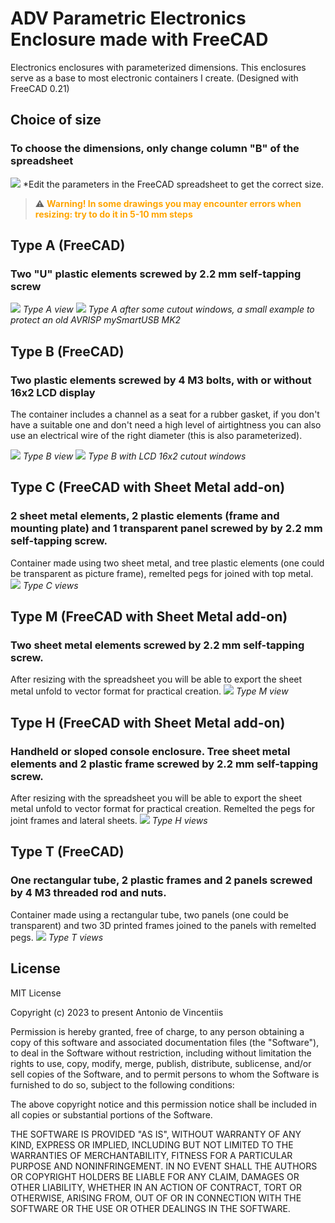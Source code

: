 # ADV Parametric Electronics Enclosure made with FreeCAD
Electronics enclosures with parameterized dimensions.
This enclosures serve as a base to most electronic containers I create.
(Designed with FreeCAD 0.21)

## Choice of size
### To choose the dimensions, only change column "B" of the spreadsheet
![](EditParam_screenshot1.png)
*Edit the parameters in the FreeCAD spreadsheet to get the correct size.

> :warning: **<span style="color:orange;">Warning! In some drawings you may encounter errors when resizing: try to do it in 5-10 mm steps</span>**

## Type A (FreeCAD)

### Two "U" plastic elements screwed by 2.2 mm self-tapping screw
![](TypeA_screenshot1.png)
*Type A view*
![](TypeA_screenshot2.png)
*Type A after some cutout windows, a small example to protect an old AVRISP mySmartUSB MK2*

## Type B (FreeCAD)

### Two plastic elements screwed by 4 M3 bolts, with or without 16x2 LCD display
The container includes a channel as a seat for a rubber gasket, if you don't have a suitable one and don't need a high level of airtightness you can also use an electrical wire of the right diameter (this is also parameterized).

![](TypeB_screenshot1.png)
*Type B view*
![](TypeB_screenshot2.png)
*Type B with LCD 16x2 cutout windows*

## Type C (FreeCAD with Sheet Metal add-on)

### 2 sheet metal elements, 2 plastic elements (frame and mounting plate) and 1 transparent panel screwed by by 2.2 mm self-tapping screw.
Container made using two sheet metal, and tree plastic elements (one could be transparent as picture frame), remelted pegs for joined with top metal.
![](TypeC_screenshot1.png)
*Type C views*

## Type M (FreeCAD with Sheet Metal add-on)

### Two sheet metal elements screwed by 2.2 mm self-tapping screw.
After resizing with the spreadsheet you will be able to export the sheet metal unfold to vector format for practical creation.
![](TypeM_screenshot1.png)
*Type M view*

## Type H (FreeCAD with Sheet Metal add-on)

### Handheld or sloped console enclosure. Tree sheet metal elements and 2 plastic frame screwed by 2.2 mm self-tapping screw.
After resizing with the spreadsheet you will be able to export the sheet metal unfold to vector format for practical creation.
Remelted the pegs for joint frames and lateral sheets.
![](TypeH_screenshot1.png)
*Type H views*

## Type T (FreeCAD)

### One rectangular tube, 2 plastic frames and 2 panels screwed by 4 M3 threaded rod and nuts.
Container made using a rectangular tube, two panels (one could be transparent) and two 3D printed frames joined to the panels with remelted pegs.
![](TypeT_screenshot1.png)
*Type T views*


## License

MIT License

Copyright (c) 2023 to present Antonio de Vincentiis

Permission is hereby granted, free of charge, to any person obtaining a copy
of this software and associated documentation files (the "Software"), to deal
in the Software without restriction, including without limitation the rights
to use, copy, modify, merge, publish, distribute, sublicense, and/or sell
copies of the Software, and to permit persons to whom the Software is
furnished to do so, subject to the following conditions:

The above copyright notice and this permission notice shall be included in all
copies or substantial portions of the Software.

THE SOFTWARE IS PROVIDED "AS IS", WITHOUT WARRANTY OF ANY KIND, EXPRESS OR
IMPLIED, INCLUDING BUT NOT LIMITED TO THE WARRANTIES OF MERCHANTABILITY,
FITNESS FOR A PARTICULAR PURPOSE AND NONINFRINGEMENT. IN NO EVENT SHALL THE
AUTHORS OR COPYRIGHT HOLDERS BE LIABLE FOR ANY CLAIM, DAMAGES OR OTHER
LIABILITY, WHETHER IN AN ACTION OF CONTRACT, TORT OR OTHERWISE, ARISING FROM,
OUT OF OR IN CONNECTION WITH THE SOFTWARE OR THE USE OR OTHER DEALINGS IN THE
SOFTWARE.